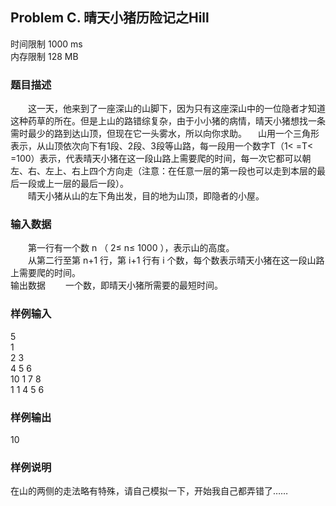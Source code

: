 ## Problem C. 晴天小猪历险记之Hill
时间限制 1000 ms   
内存限制 128 MB   
### 题目描述
　　这一天，他来到了一座深山的山脚下，因为只有这座深山中的一位隐者才知道这种药草的所在。但是上山的路错综复杂，由于小小猪的病情，晴天小猪想找一条需时最少的路到达山顶，但现在它一头雾水，所以向你求助。   　山用一个三角形表示，从山顶依次向下有1段、2段、3段等山路，每一段用一个数字T（1< =T< =100）表示，代表晴天小猪在这一段山路上需要爬的时间，每一次它都可以朝左、右、左上、右上四个方向走（注意：在任意一层的第一段也可以走到本层的最后一段或上一层的最后一段）。   
　　晴天小猪从山的左下角出发，目的地为山顶，即隐者的小屋。   

### 输入数据
　　第一行有一个数 n （ 2≤ n≤ 1000 ），表示山的高度。   
　　从第二行至第 n+1 行，第 i+1 行有 i 个数，每个数表示晴天小猪在这一段山路上需要爬的时间。   
输出数据
　　一个数，即晴天小猪所需要的最短时间。  
### 样例输入
5   
1   
2 3   
4 5 6   
10 1 7 8   
1 1 4 5 6   
### 样例输出
10   
### 样例说明
在山的两侧的走法略有特殊，请自己模拟一下，开始我自己都弄错了……   
